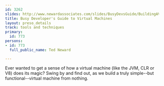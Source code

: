 ```yaml
---
id: 3262
slides: http://www.newardassociates.com/slides/BusyDevsGuide/BuildingAVirtualMachine.pdf
title: Busy Developer's Guide to Virtual Machines
layout: preso_details
track: tools and techniques
primary:
  id: 773
persons:
- id: 773
  full_public_name: Ted Neward

---
```

Ever wanted to get a sense of how a virtual machine (like the JVM, CLR or V8) does its magic? Swing by and find out, as we build a truly simple--but functional--virtual machine from nothing.
